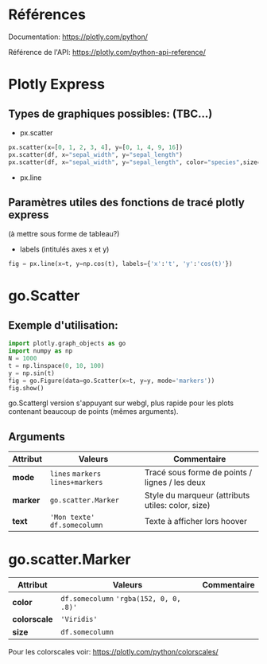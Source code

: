 # Références

Documentation: https://plotly.com/python/

Référence de l'API: https://plotly.com/python-api-reference/



# Plotly Express

## Types de graphiques possibles: (TBC...)

* px.scatter
```python
px.scatter(x=[0, 1, 2, 3, 4], y=[0, 1, 4, 9, 16])
px.scatter(df, x="sepal_width", y="sepal_length")
px.scatter(df, x="sepal_width", y="sepal_length", color="species",size='petal_length', hover_data=['petal_width'])
```
* px.line

## Paramètres utiles des fonctions de tracé plotly express
(à mettre sous forme de tableau?)

* labels (intitulés axes x et y)
```python
fig = px.line(x=t, y=np.cos(t), labels={'x':'t', 'y':'cos(t)'})
```







# go.Scatter

## Exemple d'utilisation:
```python
import plotly.graph_objects as go
import numpy as np
N = 1000
t = np.linspace(0, 10, 100)
y = np.sin(t)
fig = go.Figure(data=go.Scatter(x=t, y=y, mode='markers'))
fig.show()
```

go.Scattergl version s'appuyant sur webgl, plus rapide pour les plots contenant beaucoup de points (mêmes arguments).

## Arguments

Attribut |Valeurs|Commentaire
--- |---|---
**mode** | `lines` `markers` `lines+markers` | Tracé sous forme de points / lignes / les deux
**marker** | `go.scatter.Marker` | Style du marqueur (attributs utiles: color, size)
**text** | `'Mon texte'` `df.somecolumn` | Texte à afficher lors hoover


# go.scatter.Marker

Attribut |Valeurs|Commentaire
--- |---|---
**color** | `df.somecolumn`  `'rgba(152, 0, 0, .8)'`|
**colorscale** | `'Viridis'` | 
**size** | `df.somecolumn` |

Pour les colorscales voir: https://plotly.com/python/colorscales/
